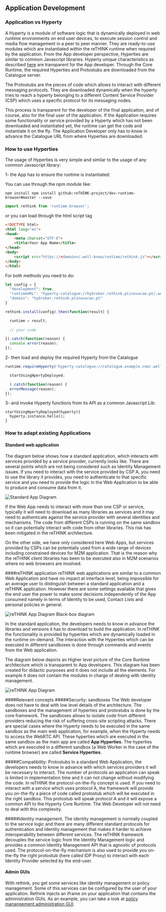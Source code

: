 Application Development
-----------------------

### Application vs Hyperty

A Hyperty is a module of software logic that is dynamically deployed in web runtime environments on end user devices, to execute session control and media flow management in a peer to peer manner. They are ready-to-use modules which are instantiated within the reTHINK runtime when required by the application. From the App developer perspective, Hyperties are similar to common Javascript libraries. Hyperty unique characteristics as described [here](hyperty.md) are transparent for the App developer. Through the Core Runtime, the required Hyperties and Protostubs are downloaded from the Catalogue server. 

The Protostubs are the pieces of code which allows to interact with different messaging protocols. They are downloaded dynamically when the hyperty tries to reach a hyperty belonging to a different Content Service Provider (CSP) which uses a specific protocol for its messaging nodes.

This process is transparent for the developer of the final application, and of course, also for the final user of the application. If the Application requires some functionality or service provided by a Hyperty which has not been downloaded and instantiated yet, the runtime can get the code and instantiate it on the fly. The Application Developer only has to know in advance the Catalogue URL from where Hyperties are downloaded.


### How to use Hyperties

The usage of Hyperties is very simple and similar to the usage of any common Javascript library:

1- the App has to ensure the runtime is instantiated:

You can use through the npm module like:
```shell
npm install npm install github:reTHINK-project/dev-runtime-browser#master --save
```
```javascript
import rethink from 'runtime-browser';
```

or you can load through the html script tag

```html
<!DOCTYPE html>
<html lang="en">
<head>
    <meta charset="UTF-8">
    <title>Your App Name</title>
</head>
<body>
    <script src="https://<domain>/.well-know/runtime/rethink.js"></script>
</body>
</html>
```

For both methods you need to do:

```javascript
let config = {
  "development": true,
  "runtimeURL": "hyperty-catalogue://hybroker.rethink.ptinovacao.pt/.well-known/runtime/Runtime",
  "domain": "hybroker.rethink.ptinovacao.pt"
}

rethink.install(config).then(function(result) {

  runtime = result;
  
  // your code

}).catch(function(reason) {
  console.error(reason);
});
```

2- then load and deploy the required Hyperty from the Catalogue

```javascript
runtime.requireHyperty('hyperty-catalogue://catalogue.example.com/.well-known/hyperty/HelloWorldReporter').then(

  startUsingHpertyDeployed;

  ).catch(function(reason) {
  errorMessage(reason);
});
```

3- and invoke Hyperty functions from its API as a common Javascript Lib:

```
startUsingHpertyDeployed(hyperty){
  hyperty.instance.hello();
}

```

### How to adapt existing Applications

#### Standard web application
The diagram below shows how a standard application, which interacts with services provided by a service provider, currently looks like. There are several points which are not being considered such as Identity Management issues. If you need to interact with the service provided by CSP A, you need to use the library it provides, you need to authenticate to that specific service and you need to provide the logic in the Web Application to be able to produce and consume data from it.

![Standard App Diagram](standard_app_diagrams.png)

If the Web App needs to interact with more than one CSP or service, typically it will need to download as many libraries as services and it may need to authenticate against the service provider with several identities and mechanisms. The code from different CSPs is running on the same sandbox so it can potentially interact with code from other libraries. This risk has been mitigated in the reTHINK architecture.

On the other side, we have only considered here Web Apps, but services provided by CSPs can be potentially used from a wide range of devices including constrained devices for M2M application. That is the reason why the reTHINK client libraries has been to be executed also in M2M scenarios where no web browsers are involved.

####reTHINK application
reTHINK web applications are similar to a common Web Application and have no impact at interface level, being impossible for an average user to distinguish between a standard application and a reTHINK application. However there are some settings available that gives the end user the power to make some decisions independently of the App consumed namely in terms of Identity to be used, Contact Lists and personal policies in general.

![reTHINK App Diagram Black-box diagram](hyperty-app-black-box.png)

In the standard application, the developers needs to know in advance the libraries and versions it has to download to build the application. In reTHINK the functionality is provided by hyperties which are dynamically loaded in the runtime on-demand. The interaction with the Hyperties which can be executed in different sandboxes is done through commands and events from the Web application.


The diagram below depicts an Higher level picture of the Core Runtime architecture which is transparent to App developers. This diagram has been created for didactic purposes and it does not include all the elements. For example it does not contain the modules in charge of dealing with identity management.

![reTHINK App Diagram](hyperty_app_diagrams.png)


####Relevant concepts
#####Security: sandboxes
The Web developer does not have to deal with low level details of the architecture. The sandboxes and the management of hyperties and protostubs is done by the core framework. The sandboxes allows to isolate code from different providers reducing the risk of suffering cross-site scripting attacks.
There are special cases where the Hyperty needs to be executed in the same sandbox as the main web application, for example, when the Hyperty needs to access the WebRTC API. These hyperties which are executed in the same sandbox as the main app are called **App Hyperties**. The hyperties which are executed in a different sandbox (a Web Worker in the case of the runtime browser) are called **Service Hyperties**.  

#####Compatibility: Protostubs
In a standard Web Application, the developers needs to know in advance with which services providers it will be necessary to interact. The number of protocols an application can speak is limited in implementation time and it can not change without modifying the code. In reTHINK the protocol-on-the-fly concept is used. If you need to interact with a service which uses protocol A, the framework will provide you on-the-fly a piece of code called protostub which will be executed in the right sandbox. This protostub will speak protocol A and it will expose a common API to the Hyperty Core Runtime. The Web Developer will not need to deal with this complexity.   

#####Identity management.
The identity management is normally coupled to the service logic and there are many different standard protocols for authentication and Identity management that makes it harder to achieve interoperability between different services. The reTHINK framework decouples the service logic from the Identity Management logic and provides a common Identity Management API that is agnostic of protocols used. The protocol-on-the-fly mechanism is also used to provide you on-the-fly the right protostub (here called IDP Proxy) to interact with each Identity Provider selected by the end-user.

#### Admin GUIs

With rethink, you get some services like identity management or policy management. Some of this services can be configured by the user of your application. Rethink injects an iframe on your application that contains the administration GUIs. As an example, you can take a look at [policy manangement administration GUI](../policy-management/runtime/user-interface.md).
